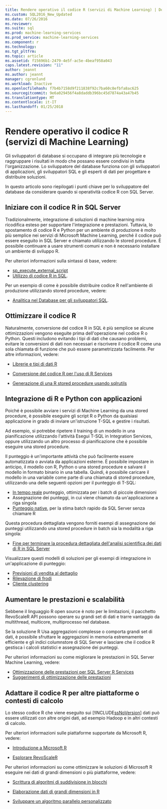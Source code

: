 ```yaml
---
title: Rendere operativo il codice R (servizi di Machine Learning) | Documenti Microsoft
ms.custom: SQL2016_New_Updated
ms.date: 07/26/2016
ms.reviewer: 
ms.suite: sql
ms.prod: machine-learning-services
ms.prod_service: machine-learning-services
ms.component: r
ms.technology: 
ms.tgt_pltfrm: 
ms.topic: article
ms.assetid: f15696b1-2479-4e5f-ac5e-4beaf958a043
caps.latest.revision: "11"
author: jeannt
ms.author: jeannt
manager: cgronlund
ms.workload: Inactive
ms.openlocfilehash: f7b4b7158d9f211838f92c7ba60c8efbfa8ac625
ms.sourcegitcommit: 9e6a029456f4a8daddb396bc45d7874a43a47b45
ms.translationtype: MT
ms.contentlocale: it-IT
ms.lasthandoff: 01/25/2018
---
```

# <a name="operationalize-r-code-machine-learning-services"></a>Rendere operativo il codice R (servizi di Machine Learning)

Gli sviluppatori di database si occupano di integrare più tecnologie e raggruppare i risultati in modo che possano essere condivisi in tutta l'organizzazione. Lo sviluppatore del database funziona con gli sviluppatori di applicazioni, gli sviluppatori SQL e gli esperti di dati per progettare e distribuire soluzioni.

In questo articolo sono riepilogati i punti chiave per lo sviluppatore del database da considerare quando si operatività codice R con SQL Server.

## <a name="get-started-with-r-code-in-sql-server"></a>Iniziare con il codice R in SQL Server

Tradizionalmente, integrazione di soluzioni di machine learning mira ricodifica esteso per supportare l'integrazione e prestazioni. Tuttavia, lo spostamento di codice R e Python per un ambiente di produzione è molto più semplice nei servizi di Microsoft Machine Learning, perché il codice può essere eseguito in SQL Server e chiamato utilizzando le stored procedure. È possibile continuare a usare strumenti comuni e non è necessario installare un ambiente di sviluppo R. 

Per ulteriori informazioni sulla sintassi di base, vedere:

+ [sp_execute_external_script](../../relational-databases/system-stored-procedures/sp-execute-external-script-transact-sql.md)
+ [Utilizzo di codice R in SQL](../../advanced-analytics/tutorials/rtsql-using-r-code-in-transact-sql-quickstart.md).

Per un esempio di come è possibile distribuire codice R nell'ambiente di produzione utilizzando stored procedure, vedere:

+ [Analitica nel Database per gli sviluppatori SQL](../../advanced-analytics/tutorials/sqldev-in-database-r-for-sql-developers.md).

## <a name="optimize-your-r-code"></a>Ottimizzare il codice R

Naturalmente, conversione del codice R in SQL è più semplice se alcune ottimizzazioni vengono eseguite prima dell'operazione nel codice R o Python. Questi includono evitando i tipi di dati che causano problemi, evitare le conversioni di dati non necessari e riscrivere il codice R come una sola chiamata di funzione che può essere parametrizzata facilmente. Per altre informazioni, vedere:

+ [Librerie e tipi di dati R](r-libraries-and-data-types.md)

+ [Conversione del codice R per l'uso di R Services](converting-r-code-for-use-in-sql-server.md)

+ [Generazione di una R stored procedure usando sqlrutils](generating-an-r-stored-procedure-for-r-code-using-the-sqlrutils-package.md)

## <a name="integrate-r-and-python-with-applications"></a>Integrazione di R e Python con applicazioni

Poiché è possibile avviare i servizi di Machine Learning da una stored procedure, è possibile eseguire gli script R o Python da qualsiasi applicazione in grado di inviare un'istruzione T-SQL e gestire i risultati.

Ad esempio, si potrebbe ripetere il training di un modello in una pianificazione utilizzando l'attività Esegui T-SQL in Integration Services, oppure utilizzando un altro processo di pianificazione che è possibile eseguire una stored procedure.

Il punteggio è un'importante attività che può facilmente essere automatizzata o avviata da applicazioni esterne. È possibile impostare in anticipo, il modello con R, Python o una stored procedure e salvare il modello in formato binario in una tabella. Quindi, è possibile caricare il modello in una variabile come parte di una chiamata di stored procedure, utilizzando una delle seguenti opzioni per il punteggio di T-SQL:

+ [In tempo reale](../real-time-scoring.md) punteggio, ottimizzata per i batch di piccole dimensioni
+ Assegnazione dei punteggi, in cui viene chiamato da un'applicazione a riga singola
+ [Punteggio native](../sql-native-scoring.md), per la stima batch rapido da SQL Server senza chiamare R

Questa procedura dettagliata vengono forniti esempi di assegnazione dei punteggi utilizzando una stored procedure in batch sia la modalità a riga singola:

+ [Fine per terminare la procedura dettagliata dell'analisi scientifica dei dati di R in SQL Server](../tutorials/walkthrough-data-science-end-to-end-walkthrough.md)

Visualizzare questi modelli di soluzioni per gli esempi di integrazione in un'applicazione di punteggio:

+ [Previsioni di vendita al dettaglio](https://github.com/Microsoft/SQL-Server-R-Services-Samples/blob/master/RetailForecasting/Introduction.md)
+ [Rilevazione di frodi](https://github.com/Microsoft/SQL-Server-R-Services-Samples/blob/master/FraudDetection/Introduction.md)
+ [Cliente clustering](https://github.com/Microsoft/sql-server-samples/tree/master/samples/features/r-services/getting-started/customer-clustering)

## <a name="boost-performance-and-scale"></a>Aumentare le prestazioni e scalabilità

Sebbene il linguaggio R open source è noto per le limitazioni, il pacchetto RevoScaleR API possono operare su grandi set di dati e trarre vantaggio da multithread, multicore, multiprocesso nel database.

Se la soluzione R Usa aggregazioni complesse o comporta grandi set di dati, è possibile sfruttare le aggregazioni in memoria estremamente efficiente e gli indici columnstore di SQL Server e lasciare che il codice R gestisca i calcoli statistici e assegnazione dei punteggi.

Per ulteriori informazioni su come migliorare le prestazioni in SQL Server Machine Learning, vedere:

+ [Ottimizzazione delle prestazioni per SQL Server R Services](../../advanced-analytics/r/sql-server-r-services-performance-tuning.md)
+ [Suggerimenti di ottimizzazione delle prestazioni](https://gallery.cortanaintelligence.com/Tutorial/SQL-Server-Optimization-Tips-and-Tricks-for-Analytics-Services)

## <a name="adapt-r-code-for-other-platforms-or-compute-contexts"></a>Adattare il codice R per altre piattaforme o contesti di calcolo

Lo stesso codice R che viene eseguito sui [!INCLUDE[ssNoVersion](../../includes/ssnoversion-md.md)] dati può essere utilizzati con altre origini dati, ad esempio Hadoop e in altri contesti di calcolo.

Per ulteriori informazioni sulle piattaforme supportate da Microsoft R, vedere:

+ [Introduzione a Microsoft R](https://docs.microsoft.com/r-server/)

+ [Esplorare RevoScaleR](https://docs.microsoft.com/r-server/r/tutorial-r-to-revoscaler)

Per ulteriori informazioni su come ottimizzare le soluzioni di Microsoft R eseguire nei dati di grandi dimensioni o più piattaforme, vedere:

+ [Scrittura di algoritmi di suddivisione in blocchi](https://docs.microsoft.com/r-server/r/how-to-developer-write-chunking-algorithms)

+ [Elaborazione dati di grandi dimensioni in R](https://docs.microsoft.com/r-server/r/tutorial-large-data-tips)

+ [Sviluppare un algoritmo parallelo personalizzato](https://docs.microsoft.com/r-server/r-reference/revopemar/pemar)

